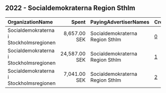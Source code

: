 ## 2022 - Socialdemokraterna Region Sthlm 
|OrganizationName|Spent|PayingAdvertiserNames|CreativeUrls|Impressions|Genders|AgeBrackets|CountryCodes|BillingAddresses|CandidateBallotInformation|
|:---|---:|:---|:---|---:|:---|:---|:---|:---|:---|
|Socialdemokraterna i Stockholmsregionen|8,657.00 SEK|Socialdemokraterna Region Sthlm|[0](https://www.snap.com/political-ads/asset/99fb1a7c35a39eabc64b6a1ab3ded73e7e84c08904611861a1cabc551767bf50?mediaType=mp4)|251,591||18+|sweden|"Sveavägen 68,Stockholm,112 15,SE"||
|Socialdemokraterna i Stockholmsregionen|24,587.00 SEK|Socialdemokraterna Region Sthlm|[1](https://www.snap.com/political-ads/asset/402ad85184199faaeea7cf2cb39d74d34f3d6a0d0ebd6ddefab3c1a59a8548eb?mediaType=mp4)|505,852||18+|sweden|"Sveavägen 68,Stockholm,112 15,SE"||
|Socialdemokraterna i Stockholmsregionen|7,041.00 SEK|Socialdemokraterna Region Sthlm|[2](https://www.snap.com/political-ads/asset/997e64a1f28c0e8195253fef967225bb613c1c9e16bf3c2666260373e4315ddc?mediaType=mp4)|97,292||18+|sweden|"Sveavägen 68,Stockholm,112 15,SE"|Socialdemokraterna i Stockholmsregionen|
